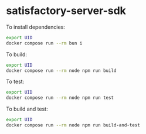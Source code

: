 # satisfactory-server-sdk

To install dependencies:

```bash
export UID
docker compose run --rm bun i
```

To build:

```bash
export UID
docker compose run --rm node npm run build
```

To test:

```bash
export UID
docker compose run --rm node npm run test
```

To build and test:

```bash
export UID
docker compose run --rm node npm run build-and-test
```
